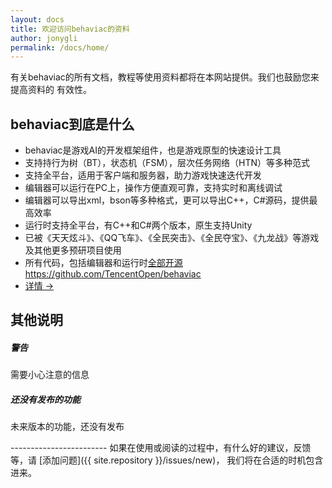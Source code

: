 ```yaml
---
layout: docs
title: 欢迎访问behaviac的资料
author: jonygli
permalink: /docs/home/
---
```


有关behaviac的所有文档，教程等使用资料都将在本网站提供。我们也鼓励您来提高资料的
有效性。

## behaviac到底是什么

 - behaviac是游戏AI的开发框架组件，也是游戏原型的快速设计工具
 - 支持持行为树（BT），状态机（FSM），层次任务网络（HTN）等多种范式
 - 支持全平台，适用于客户端和服务器，助力游戏快速迭代开发 
 - 编辑器可以运行在PC上，操作方便直观可靠，支持实时和离线调试
 - 编辑器可以导出xml，bson等多种格式，更可以导出C++，C#源码，提供最高效率
 - 运行时支持全平台，有C++和C#两个版本，原生支持Unity
 - 已被《天天炫斗》、《QQ飞车》、《全民突击》、《全民夺宝》、《九龙战》等游戏及其他更多预研项目使用
 - 所有代码，包括编辑器和运行时[全部开源https://github.com/TencentOpen/behaviac](https://github.com/TencentOpen/behaviac)
 - <a href="{{site.baseurl}}/docs/articles/overview/">详情 &rarr;</a>

## 其他说明

<!-- 
<div class="note">
  <h5>ProTips™ help you get more from Jekyll</h5>
  <p>These are tips and tricks that will help you be a Jekyll wizard!</p>
</div>

<div class="note info">
  <h5>Notes are handy pieces of information</h5>
  <p>These are for the extra tidbits sometimes necessary to understand
     Jekyll.</p>
</div>
 -->

 <div class="note warning">
  <h5>警告</h5>
  <p>需要小心注意的信息</p>
</div>

<div class="note unreleased">
  <h5>还没有发布的功能</h5>
  <p>未来版本的功能，还没有发布</p>
</div>
------------------------
如果在使用或阅读的过程中，有什么好的建议，反馈等，请 [添加问题]({{ site.repository }}/issues/new)， 
我们将在合适的时机包含进来。 
